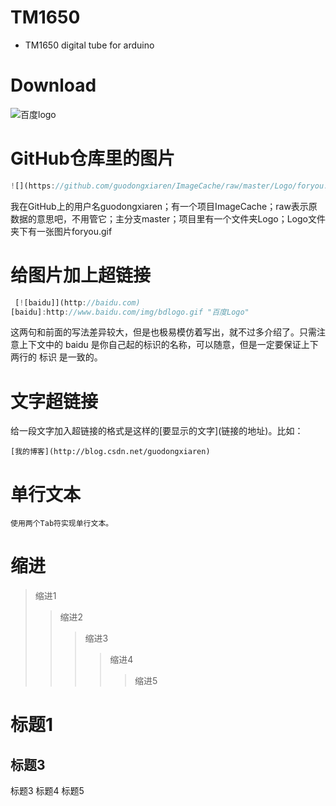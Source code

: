 # TM1650
- TM1650 digital tube for arduino
# Download
![](http://www.baidu.com/img/bdlogo.gif "百度logo")
# GitHub仓库里的图片
```javascript
![](https://github.com/guodongxiaren/ImageCache/raw/master/Logo/foryou.gif) 
```
我在GitHub上的用户名guodongxiaren；有一个项目ImageCache；raw表示原数据的意思吧，不用管它；主分支master；项目里有一个文件夹Logo；Logo文件夹下有一张图片foryou.gif
# 给图片加上超链接
```javascript
 [![baidu]](http://baidu.com)  
[baidu]:http://www.baidu.com/img/bdlogo.gif "百度Logo" 
```
这两句和前面的写法差异较大，但是也极易模仿着写出，就不过多介绍了。只需注意上下文中的 baidu 是你自己起的标识的名称，可以随意，但是一定要保证上下两行的 标识 是一致的。
# 文字超链接
给一段文字加入超链接的格式是这样的\[要显示的文字\]\(链接的地址\)。比如：
```
[我的博客](http://blog.csdn.net/guodongxiaren)  
```
# 单行文本
    使用两个Tab符实现单行文本。
# 缩进
>缩进1 
>>缩进2
>>>缩进3
>>>>缩进4
>>>>>缩进5
# 标题1
## 标题3
标题3
标题4
标题5
